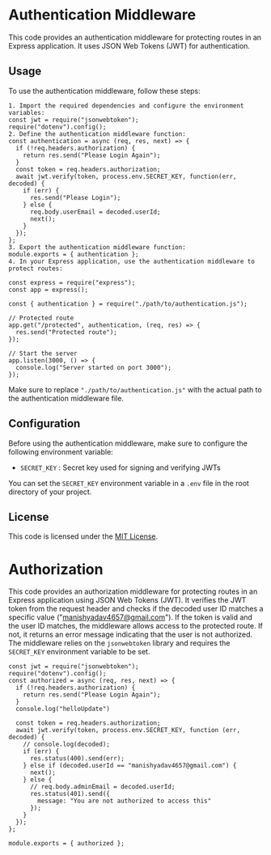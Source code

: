 # Authentication Middleware

This code provides an authentication middleware for protecting routes in an Express application. It uses JSON Web Tokens (JWT) for authentication.


## Usage

To use the authentication middleware, follow these steps:
```
1. Import the required dependencies and configure the environment variables:
const jwt = require("jsonwebtoken");
require("dotenv").config();
2. Define the authentication middleware function:
const authentication = async (req, res, next) => {
  if (!req.headers.authorization) {
    return res.send("Please Login Again");
  }
  const token = req.headers.authorization;
  await jwt.verify(token, process.env.SECRET_KEY, function(err, decoded) {
    if (err) {
      res.send("Please Login");
    } else {
      req.body.userEmail = decoded.userId;
      next();
    }
  });
};
3. Export the authentication middleware function:
module.exports = { authentication };
4. In your Express application, use the authentication middleware to protect routes:

const express = require("express");
const app = express();

const { authentication } = require("./path/to/authentication.js");

// Protected route
app.get("/protected", authentication, (req, res) => {
  res.send("Protected route");
});

// Start the server
app.listen(3000, () => {
  console.log("Server started on port 3000");
});
``````
Make sure to replace  `"./path/to/authentication.js"`  with the actual path to the authentication middleware file.

## Configuration

Before using the authentication middleware, make sure to configure the following environment variable:

-  `SECRET_KEY` : Secret key used for signing and verifying JWTs

You can set the  `SECRET_KEY`  environment variable in a  `.env`  file in the root directory of your project.

## License

This code is licensed under the [MIT License](https://opensource.org/licenses/MIT).


# Authorization
This code provides an authorization middleware for protecting routes in an Express application using JSON Web Tokens (JWT). It verifies the JWT token from the request header and checks if the decoded user ID matches a specific value ("manishyadav4657@gmail.com"). If the token is valid and the user ID matches, the middleware allows access to the protected route. If not, it returns an error message indicating that the user is not authorized. The middleware relies on the  `jsonwebtoken`  library and requires the  `SECRET_KEY`  environment variable to be set.
```
const jwt = require("jsonwebtoken");
require("dotenv").config();
const authorized = async (req, res, next) => {
  if (!req.headers.authorization) {
    return res.send("Please Login Again");
  }
  console.log("helloUpdate")

  const token = req.headers.authorization;
  await jwt.verify(token, process.env.SECRET_KEY, function (err, decoded) {
    // console.log(decoded);
    if (err) {
      res.status(400).send(err);
    } else if (decoded.userId == "manishyadav4657@gmail.com") {
      next();
    } else {
      // req.body.adminEmail = decoded.userId;
      res.status(401).send({
        message: "You are not authorized to access this"
      });
    }
  });
};

module.exports = { authorized };
```
